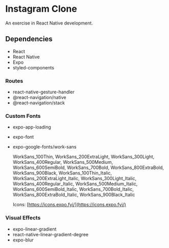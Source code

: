 # Instagram Clone

An exercise in React Native development.

## Dependencies

- React
- React Native
- Expo
- styled-components

### Routes

- react-native-gesture-handler
- @react-navigation/native
- @react-navigation/stack

### Custom Fonts

- expo-app-loading
- expo-font
- expo-google-fonts/work-sans

  WorkSans_100Thin,
  WorkSans_200ExtraLight,
  WorkSans_300Light,
  WorkSans_400Regular,
  WorkSans_500Medium,
  WorkSans_600SemiBold,
  WorkSans_700Bold,
  WorkSans_800ExtraBold,
  WorkSans_900Black,
  WorkSans_100Thin_Italic,
  WorkSans_200ExtraLight_Italic,
  WorkSans_300Light_Italic,
  WorkSans_400Regular_Italic,
  WorkSans_500Medium_Italic,
  WorkSans_600SemiBold_Italic,
  WorkSans_700Bold_Italic,
  WorkSans_800ExtraBold_Italic,
  WorkSans_900Black_Italic

  Icons: [https://icons.expo.fyi/](https://icons.expo.fyi/)

### Visual Effects 

- expo-linear-gradient
- react-native-linear-gradient-degree
- expo-blur

